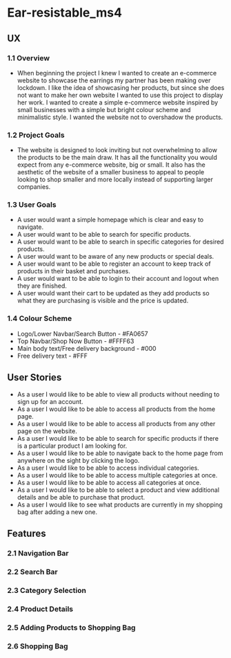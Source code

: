 # Ear-resistable_ms4

## UX 

### 1.1 Overview

* When beginning the project I knew I wanted to create an e-commerce website to showcase the earrings my partner has been making over lockdown. I like the idea of showcasing her products, but since she does not want to make her own website I wanted to use this project to display her work. I wanted to create a simple e-commerce website inspired by small businesses with a simple but bright colour scheme and minimalistic style. I wanted the website not to overshadow the products.

### 1.2 Project Goals

* The website is designed to look inviting but not overwhelming to allow the products to be the main draw. It has all the functionality you would expect from any e-commerce website, big or small. It also has the aesthetic of the website of a smaller business to appeal to people looking to shop smaller and more locally instead of supporting larger companies.

### 1.3 User Goals

* A user would want a simple homepage which is clear and easy to navigate.
* A user would want to be able to search for specific products.
* A user would want to be able to search in specific categories for desired products.
* A user would want to be aware of any new products or special deals.
* A user would want to be able to register an account to keep track of products in their basket and purchases. 
* A user would want to be able to login to their account and logout when they are finished.
* A user would want their cart to be updated as they add products so what they are purchasing is visible and the price is updated.

### 1.4 Colour Scheme

* Logo/Lower Navbar/Search Button - #FA0657
* Top Navbar/Shop Now Button - #FFFF63
* Main body text/Free delivery background - #000
* Free delivery text - #FFF

## User Stories
* As a user I would like to be able to view all products without needing to sign up for an account.
* As a user I would like to be able to access all products from the home page.
* As a user I would like to be able to access all products from any other page on the website.
* As a user I would like to be able to search for specific products if there is a particular product I am looking for.
* As a user I would like to be able to navigate back to the home page from anywhere on the sight by clicking the logo.
* As a user I would like to be able to access individual categories.
* As a user I would like to be able to access multiple categories at once.
* As a user I would like to be able to access all categories at once.
* As a user I would like to be able to select a product and view additional details and be able to purchase that product.
* As a user I would like to see what products are currently in my shopping bag after adding a new one.

## Features

### 2.1 Navigation Bar

### 2.2 Search Bar

### 2.3 Category Selection

### 2.4 Product Details

### 2.5 Adding Products to Shopping Bag

### 2.6 Shopping Bag